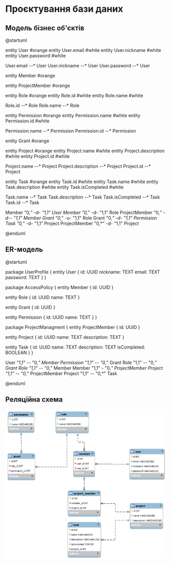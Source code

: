 # Проєктування бази даних

## Модель бізнес об'єктів

@startuml

entity User #orange
entity User.email #white
entity User.nickname #white
entity User.password #white

User.email --* User
User.nickname --* User
User.password --* User

entity Member #orange

entity ProjectMember #orange

entity Role #orange
entity Role.id #white
entity Role.name #white

Role.id --* Role
Role.name --* Role

entity Permission #orange
entity Permission.name #white
entity Permission.id #white

Permission.name --* Permission
Permission.id --* Permission

entity Grant #orange

entity Project #orange
entity Project.name #white
entity Project.description #white
entity Project.id #white

Project.name --* Project
Project.description --* Project
Project.id --* Project

entity Task #orange
entity Task.id #white
entity Task.name #white
entity Task.description #white
entity Task.isCompleted #white

Task.name --* Task
Task.description --* Task
Task.isCompleted --* Task
Task.id --* Task

Member "0,*" -d- "1,1" User
Member "0,*" -d- "1,1" Role
ProjectMember "0,*" -d-- "1,1" Member
Grant "0,*" -u- "1,1" Role
Grant "0,*" -d- "1,1" Permission
Task "0,*" -d- "1,1" Project
ProjectMember "0,*" -d- "1,1" Project

@enduml

## ER-модель

@startuml

package UserProfile {
entity User {
    id: UUID
    nickname: TEXT
    email: TEXT
    password: TEXT
  }
}

package AccessPolicy {
entity Member {
    id: UUID
}

entity Role {
    id: UUID
    name: TEXT
  }
  
entity Grant {
    id: UUID
  }

entity Permission {
    id: UUID
    name: TEXT
  }
}

package ProjectManagment {
  entity ProjectMember {
    id: UUID
  }
  
  entity Project {
    id: UUID
    name: TEXT
    description: TEXT
  }
  
  entity Task {
    id: UUID
    name: TEXT
    description: TEXT
    isCompleted: BOOLEAN
  }
}

User "1,1" -- "0,*" Member
Permission "1,1" -- "0,*" Grant
Role "1,1" -- "0,*" Grant
Role "1,1" -- "0,*" Member
Member "1,1" - "0,*" ProjectMember
Project "1,1" -- "0,*" ProjectMember
Project "1,1" -- "0,*" Task

@enduml

## Реляційна схема

![relational_scheme](./relationalSchema.png)